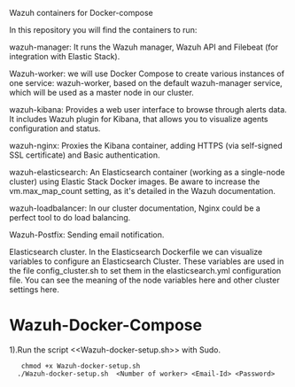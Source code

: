Wazuh containers for Docker-compose

In this repository you will find the containers to run:

wazuh-manager: It runs the Wazuh manager, Wazuh API and Filebeat (for integration with Elastic Stack).

Wazuh-worker: we will use Docker Compose to create various instances of one service: wazuh-worker, based on the default wazuh-manager service, which will be used as a master node in our cluster.

wazuh-kibana: Provides a web user interface to browse through alerts data. It includes Wazuh plugin for Kibana, that allows you to visualize agents configuration and status.

wazuh-nginx: Proxies the Kibana container, adding HTTPS (via self-signed SSL certificate) and Basic authentication.

wazuh-elasticsearch: An Elasticsearch container (working as a single-node cluster) using Elastic Stack Docker images. Be aware to increase the vm.max_map_count setting, as it's detailed in the Wazuh documentation.

wazuh-loadbalancer: In our cluster documentation, Nginx could be a perfect tool to do load balancing.

Wazuh-Postfix: Sending email notification.

Elasticsearch cluster. In the Elasticsearch Dockerfile we can visualize variables to configure an Elasticsearch Cluster. These variables are used in the file config_cluster.sh to set them in the elasticsearch.yml configuration file. You can see the meaning of the node variables here and other cluster settings here.


# Wazuh-Docker-Compose

1).Run the script <<Wazuh-docker-setup.sh>> with Sudo.
  
       chmod +x Wazuh-docker-setup.sh
      ./Wazuh-docker-setup.sh  <Number of worker> <Email-Id> <Password>
  
  
